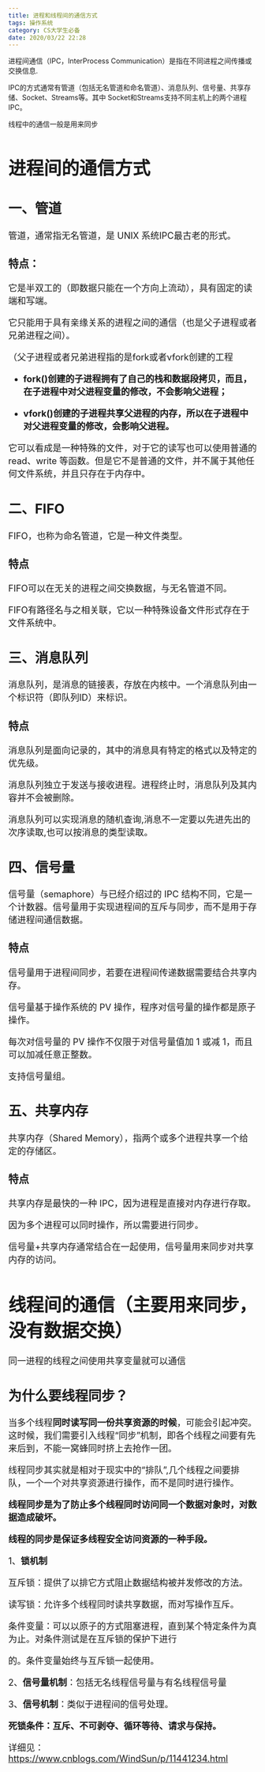 ```yaml
---
title: 进程和线程间的通信方式
tags: 操作系统
category: CS大学生必备
date: 2020/03/22 22:28
---
```


进程间通信（IPC，InterProcess Communication）是指在不同进程之间传播或交换信息.

IPC的方式通常有管道（包括无名管道和命名管道）、消息队列、信号量、共享存储、Socket、Streams等。其中 Socket和Streams支持不同主机上的两个进程IPC。

线程中的通信一般是用来同步

<!--more-->

<font size=4>

# 进程间的通信方式

## 一、管道

管道，通常指无名管道，是 UNIX 系统IPC最古老的形式。

### 特点：
它是半双工的（即数据只能在一个方向上流动），具有固定的读端和写端。

它只能用于具有亲缘关系的进程之间的通信（也是父子进程或者兄弟进程之间）。

（父子进程或者兄弟进程指的是fork或者vfork创建的工程

- **fork()创建的子进程拥有了自己的栈和数据段拷贝，而且，在子进程中对父进程变量的修改，不会影响父进程；**

- **vfork()创建的子进程共享父进程的内存，所以在子进程中对父进程变量的修改，会影响父进程。**

它可以看成是一种特殊的文件，对于它的读写也可以使用普通的read、write 等函数。但是它不是普通的文件，并不属于其他任何文件系统，并且只存在于内存中。

## 二、FIFO

FIFO，也称为命名管道，它是一种文件类型。

### 特点

FIFO可以在无关的进程之间交换数据，与无名管道不同。

FIFO有路径名与之相关联，它以一种特殊设备文件形式存在于文件系统中。

## 三、消息队列

消息队列，是消息的链接表，存放在内核中。一个消息队列由一个标识符（即队列ID）来标识。

### 特点

消息队列是面向记录的，其中的消息具有特定的格式以及特定的优先级。

消息队列独立于发送与接收进程。进程终止时，消息队列及其内容并不会被删除。

消息队列可以实现消息的随机查询,消息不一定要以先进先出的次序读取,也可以按消息的类型读取。

## 四、信号量

信号量（semaphore）与已经介绍过的 IPC 结构不同，它是一个计数器。信号量用于实现进程间的互斥与同步，而不是用于存储进程间通信数据。

### 特点

信号量用于进程间同步，若要在进程间传递数据需要结合共享内存。

信号量基于操作系统的 PV 操作，程序对信号量的操作都是原子操作。

每次对信号量的 PV 操作不仅限于对信号量值加 1 或减 1，而且可以加减任意正整数。

支持信号量组。

## 五、共享内存

共享内存（Shared Memory），指两个或多个进程共享一个给定的存储区。

### 特点

共享内存是最快的一种 IPC，因为进程是直接对内存进行存取。

因为多个进程可以同时操作，所以需要进行同步。

信号量+共享内存通常结合在一起使用，信号量用来同步对共享内存的访问。



# 线程间的通信（主要用来同步，没有数据交换）

同一进程的线程之间使用共享变量就可以通信

## **为什么要线程同步？**

当多个线程**同时读写同一份共享资源的时候**，可能会引起冲突。这时候，我们需要引入线程“同步”机制，即各个线程之间要有先来后到，不能一窝蜂同时挤上去抢作一团。

线程同步其实就是相对于现实中的“排队”,几个线程之间要排队，一个一个对共享资源进行操作，而不是同时进行操作。

**线程同步是为了防止多个线程同时访问同一个数据对象时，对数据造成破坏。**

**线程的同步是保证多线程安全访问资源的一种手段。**

1、**锁机制**

互斥锁：提供了以排它方式阻止数据结构被并发修改的方法。

读写锁：允许多个线程同时读共享数据，而对写操作互斥。

条件变量：可以以原子的方式阻塞进程，直到某个特定条件为真为止。对条件测试是在互斥锁的保护下进行

的。条件变量始终与互斥锁一起使用。

2、**信号量机制**：包括无名线程信号量与有名线程信号量

3、**信号机制**：类似于进程间的信号处理。



**死锁条件：互斥、不可剥夺、循环等待、请求与保持。**

详细见：https://www.cnblogs.com/WindSun/p/11441234.html
